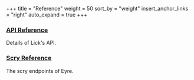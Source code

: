 +++
title = "Reference"
weight = 50
sort_by = "weight"
insert_anchor_links = "right"
auto_expand = true
+++

### [API Reference](/system/kernel/lick/reference/tasks)

Details of Lick's API.

### [Scry Reference](/system/kernel/lick/reference/scry)

The scry endpoints of Eyre.
